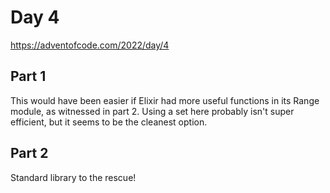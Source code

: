 # Day 4

https://adventofcode.com/2022/day/4

## Part 1

This would have been easier if Elixir had more useful functions in its Range module, as witnessed
in part 2. Using a set here probably isn't super efficient, but it seems to be the cleanest option.

## Part 2

Standard library to the rescue!
